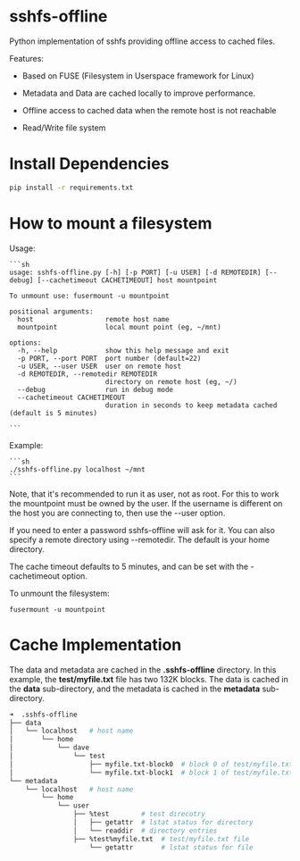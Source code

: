 sshfs-offline
=============

Python implementation of sshfs providing offline access to cached files.

Features:

  - Based on FUSE (Filesystem in Userspace framework for Linux)

  - Metadata and Data are cached locally to improve performance.

  - Offline access to cached data when the remote host is not reachable

  - Read/Write file system

Install Dependencies
====================

```sh
pip install -r requirements.txt
```

How to mount a filesystem
=========================

Usage:

    ```sh
    usage: sshfs-offline.py [-h] [-p PORT] [-u USER] [-d REMOTEDIR] [--debug] [--cachetimeout CACHETIMEOUT] host mountpoint

    To unmount use: fusermount -u mountpoint

    positional arguments:
      host                  remote host name
      mountpoint            local mount point (eg, ~/mnt)

    options:
      -h, --help            show this help message and exit
      -p PORT, --port PORT  port number (default=22)
      -u USER, --user USER  user on remote host
      -d REMOTEDIR, --remotedir REMOTEDIR
                            directory on remote host (eg, ~/)
      --debug               run in debug mode
      --cachetimeout CACHETIMEOUT
                            duration in seconds to keep metadata cached (default is 5 minutes)

    ```

Example:

    ```sh
    ./sshfs-offline.py localhost ~/mnt
    ```

Note, that it's recommended to run it as user, not as root.  For this
to work the mountpoint must be owned by the user.  If the username is
different on the host you are connecting to, then use the --user option.

If you need to enter a password sshfs-offline will ask for it. 
You can also specify a remote directory using --remotedir.  The default
is your home directory.

The cache timeout defaults to 5 minutes, and can be set with the -cachetimeout option.

To unmount the filesystem:

    fusermount -u mountpoint

Cache Implementation
====================

The data and metadata are cached in the **.sshfs-offline** directory.  In this example, the **test/myfile.txt** file has two 132K blocks.  The data is cached in the **data** sub-directory, and the metadata is cached in the **metadata** sub-directory.

```sh
➜  .sshfs-offline
├── data
│   └── localhost   # host name
│       └── home
│           └── dave
│               └── test
│                   ├── myfile.txt-block0  # block 0 of test/myfile.txt
│                   └── myfile.txt-block1  # block 1 of test/myfile.txt
└── metadata
    └── localhost   # host name
        └── home
            └── user                
                ├── %test        # test direcotry
                │   ├── getattr  # lstat status for directory
                │   └── readdir  # directory entries
                ├── %test%myfile.txt  # test/myfile.txt file
                    └── getattr       # lstat status for file                

```

